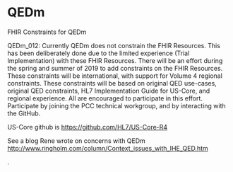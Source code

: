 # QEDm
FHIR Constraints for QEDm

QEDm_012: Currently QEDm does not constrain the FHIR Resources. This has been deliberately done due to the limited experience (Trial Implementation) with these FHIR Resources. There will be an effort during the spring and summer of 2019 to add constraints on the FHIR Resources. These constraints will be international, with support for Volume 4 regional constraints. These constraints will be based on original QED use-cases, original QED constraints, HL7 Implementation Guide for US-Core, and regional experience. All are encouraged to participate in this effort. Participate by joining the PCC technical workgroup, and by interacting with the GitHub.

US-Core github is https://github.com/HL7/US-Core-R4

See a blog Rene wrote on concerns with QEDm http://www.ringholm.com/column/Context_issues_with_IHE_QED.htm

.
